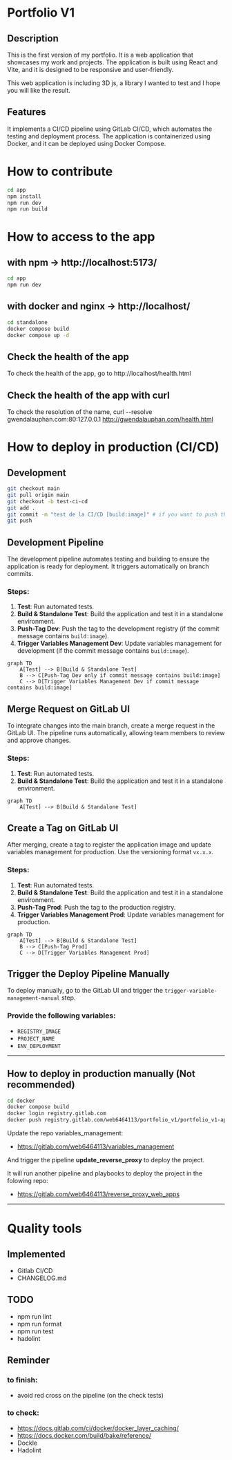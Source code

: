 # Portfolio V1

## Description
This is the first version of my portfolio. It is a web application that showcases my work and projects. The application is built using React and Vite, and it is designed to be responsive and user-friendly.

This web application is including 3D js, a library I wanted to test and I hope you will like the result.

## Features
It implements a CI/CD pipeline using GitLab CI/CD, which automates the testing and deployment process. The application is containerized using Docker, and it can be deployed using Docker Compose.


# How to contribute

```bash
cd app
npm install
npm run dev
npm run build
```

# How to access to the app
## with npm -> http://localhost:5173/
```bash
cd app
npm run dev
```
## with docker and nginx -> http://localhost/
```bash
cd standalone
docker compose build
docker compose up -d
```

## Check the health of the app
To check the health of the app, go to http://localhost/health.html

## Check the health of the app with curl
To check the resolution of the name, curl --resolve gwendalauphan.com:80:127.0.0.1 http://gwendalauphan.com/health.html

# How to deploy in production (CI/CD)

## Development
```bash
git checkout main
git pull origin main
git checkout -b test-ci-cd
git add .
git commit -m "test de la CI/CD [build:image]" # if you want to push the image into dev registry
git push
```
## Development Pipeline
The development pipeline automates testing and building to ensure the application is ready for deployment. It triggers automatically on branch commits.

### Steps:
1. **Test**: Run automated tests.
2. **Build & Standalone Test**: Build the application and test it in a standalone environment.
3. **Push-Tag Dev**: Push the tag to the development registry (if the commit message contains `build:image`).
4. **Trigger Variables Management Dev**: Update variables management for development (if the commit message contains `build:image`).

```mermaid
graph TD
    A[Test] --> B[Build & Standalone Test]
    B --> C[Push-Tag Dev only if commit message contains build:image]
    C --> D[Trigger Variables Management Dev if commit message contains build:image]
```

## Merge Request on GitLab UI
To integrate changes into the main branch, create a merge request in the GitLab UI. The pipeline runs automatically, allowing team members to review and approve changes.

### Steps:
1. **Test**: Run automated tests.
2. **Build & Standalone Test**: Build the application and test it in a standalone environment.

```mermaid
graph TD
    A[Test] --> B[Build & Standalone Test]
```

## Create a Tag on GitLab UI
After merging, create a tag to register the application image and update variables management for production. Use the versioning format `vx.x.x`.

### Steps:
1. **Test**: Run automated tests.
2. **Build & Standalone Test**: Build the application and test it in a standalone environment.
3. **Push-Tag Prod**: Push the tag to the production registry.
4. **Trigger Variables Management Prod**: Update variables management for production.

```mermaid
graph TD
    A[Test] --> B[Build & Standalone Test]
    B --> C[Push-Tag Prod]
    C --> D[Trigger Variables Management Prod]
```

## Trigger the Deploy Pipeline Manually
To deploy manually, go to the GitLab UI and trigger the `trigger-variable-management-manual` step.

### Provide the following variables:
- `REGISTRY_IMAGE`
- `PROJECT_NAME`
- `ENV_DEPLOYMENT`

---

## How to deploy in production manually (Not recommended)
```bash
cd docker
docker compose build
docker login registry.gitlab.com
docker push registry.gitlab.com/web6464113/portfolio_v1/portfolio_v1-app-builder:v0.0.1
```

Update the repo variables_management:
- https://gitlab.com/web6464113/variables_management

And trigger the pipeline **update_reverse_proxy** to deploy the project.

It will run another pipeline and playbooks to deploy the project in the folowing repo:
- https://gitlab.com/web6464113/reverse_proxy_web_apps



---

# Quality tools
## Implemented
- Gitlab CI/CD
- CHANGELOG.md

## TODO
- npm run lint
- npm run format
- npm run test
- hadolint


## Reminder

### to finish:
- avoid red cross on the pipeline (on the check tests)

### to check:
- https://docs.gitlab.com/ci/docker/docker_layer_caching/
- https://docs.docker.com/build/bake/reference/
- Dockle
- Hadolint


